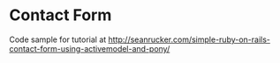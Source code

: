 Contact Form
============

Code sample for tutorial at http://seanrucker.com/simple-ruby-on-rails-contact-form-using-activemodel-and-pony/